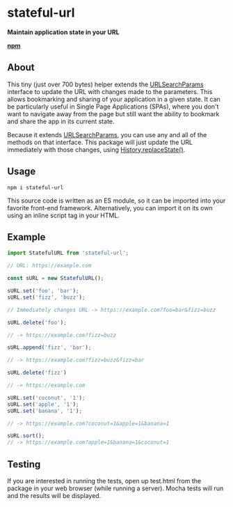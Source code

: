 # stateful-url
**Maintain application state in your URL**

[**npm**](https://www.npmjs.com/package/stateful-url)

## About
This tiny (just over 700 bytes) helper extends the [URLSearchParams](https://developer.mozilla.org/en-US/docs/Web/API/URLSearchParams) 
interface to update the URL with changes made to the parameters. This allows bookmarking and
sharing of your application in a given state. It can be particularly useful
in Single Page Applications (SPAs), where you don't want to navigate away from
the page but still want the ability to bookmark and share the app in its
current state.

Because it extends [URLSearchParams](https://developer.mozilla.org/en-US/docs/Web/API/URLSearchParams), you can use any and all of the methods
on that interface. This package will just update the URL immediately with those
changes, using [History.replaceState()](https://developer.mozilla.org/en-US/docs/Web/API/History/replaceState).

## Usage

`npm i stateful-url`

This source code is written as an ES module, so it can be imported into your
favorite front-end framework. Alternatively, you can import it on its own using
an inline script tag in your HTML.

## Example

```javascript
import StatefulURL from 'stateful-url';

// URL: https://example.com

const sURL = new StatefulURL();

sURL.set('foo', 'bar');
sURL.set('fizz', 'buzz');

// Immediately changes URL -> https://example.com?foo=bar&fizz=buzz

sURL.delete('foo');

// -> https://example.com?fizz=buzz

sURL.append('fizz', 'bar');

// -> https://example.com?fizz=buzz&fizz=bar

sURL.delete('fizz')

// -> https://example.com

sURL.set('coconut', '1');
sURL.set('apple', '1');
sURL.set('banana', '1');

// -> https://example.com?coconut=1&apple=1&banana=1

sURL.sort();
// -> https://example.com?apple=1&banana=1&coconut=1

```

## Testing

If you are interested in running the tests, open up test.html from the package
in your web browser (while running a server). Mocha tests will run and the results will be displayed.
